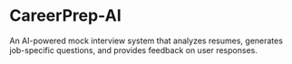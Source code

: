 # CareerPrep-AI
An AI-powered mock interview system that analyzes resumes, generates job-specific questions, and provides feedback on user responses.

